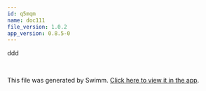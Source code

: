 ```yaml
---
id: q5mqm
name: doc111
file_version: 1.0.2
app_version: 0.8.5-0
---
```


ddd

<br/>

This file was generated by Swimm. [Click here to view it in the app](http://localhost:5000/repos/Z2l0aHViJTNBJTNBdDElM0ElM0FlcmFuLXN3aW1t/docs/q5mqm).